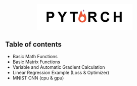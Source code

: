 <p align="center">
<img src="./logo/PyTorch.jpg" width="60%">
</p>

Table of contents
--------------------------
- Basic Math Functions
- Basic Matrix Functions
- Variable and Automatic Gradient Calculation
- Linear Regression Example (Loss & Optimizer) 
- MNIST CNN (cpu & gpu)

